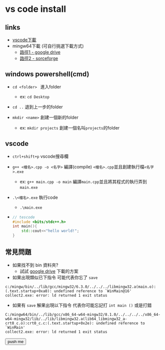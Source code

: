 # vs code install

## links

-  [vscode下載](https://code.visualstudio.com/docs/cpp/config-mingw  "Title") 
-  mingw64下載 (可自行挑選下載方式)
   - [路徑1 - google drive](https://drive.google.com/file/d/1OVHKpgJB-Uqvbm7TLBlhwjtZc6Z0HCG8/view?usp=sharing "Title")
   - [路徑2 - sorceforge](https://sourceforge.net/projects/mingw-w64/files/Toolchains%20targetting%20Win64/Personal%20Builds/mingw-builds/8.1.0/threads-win32/seh/x86_64-8.1.0-release-win32-seh-rt_v6-rev0.7z/download "Title")

## windows powershell(cmd)

- `cd <folder> ` 進入folder
  - ex: `cd Desktop`
- `cd ..` 退到上一步的folder

- `mkdir <name>` 創建一個新的folder 
  - ex: `mkdir projects` 創建一個名叫`projects`的folder 

## vscode 

- `ctrl+shift+p` vscode搜尋欄

- `g++ <檔名>.cpp -o <名字>` 編譯(compile) `<檔名>.cpp`並且創建執行檔`<名字>.exe`

  - ex: `g++ main.cpp -o main` 編譯`main.cpp`並且將其程式的執行弄到`main.exe`

- `.\<檔名>.exe` 執行code

  - `.\main.exe`


- ```c++
  // tescode
  #include <bits/stdc++.h>
  int main(){
      std::cout<<"hello world!";
  }
  ```

## 常見問題

  - 如果找不到 bin 資料夾?
    - 試試 [google drive](https://drive.google.com/file/d/1OVHKpgJB-Uqvbm7TLBlhwjtZc6Z0HCG8/view?usp=sharing "Title") 下載的方案   
  - 如果出現類似已下指令 可能代表你忘了  `save` 

```
c:/mingw/bin/../lib/gcc/mingw32/6.3.0/../../../libmingw32.a(main.o):(.text.startup+0xa0): undefined reference to `WinMain@16'
collect2.exe: error: ld returned 1 exit status
```

- 如果有 `save` 解果出現以下指令 代表你可能忘記打 `int main ()`  或是打錯

```
C:/mingw64/bin/../lib/gcc/x86_64-w64-mingw32/8.1.0/../../../../x86_64-w64-mingw32/lib/../lib/libmingw32.a(lib64_libmingw32_a-crt0_c.o):crt0_c.c:(.text.startup+0x2e): undefined reference to `WinMain'
collect2.exe: error: ld returned 1 exit status
```



<button type="button">push me</button>

